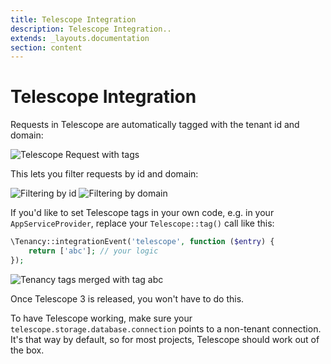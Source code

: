 ```yaml
---
title: Telescope Integration
description: Telescope Integration..
extends: _layouts.documentation
section: content
---
```


# Telescope Integration

Requests in Telescope are automatically tagged with the tenant id and domain:

![Telescope Request with tags](https://i.imgur.com/CEEluYj.png)

This lets you filter requests by id and domain:

![Filtering by id](https://i.imgur.com/SvbOa7S.png)
![Filtering by domain](https://i.imgur.com/dCJuEr1.png)

If you'd like to set Telescope tags in your own code, e.g. in your `AppServiceProvider`, replace your `Telescope::tag()` call like this:
```php
\Tenancy::integrationEvent('telescope', function ($entry) {
    return ['abc']; // your logic
});
```
![Tenancy tags merged with tag abc](https://i.imgur.com/4p1wOiM.png)

Once Telescope 3 is released, you won't have to do this.

To have Telescope working, make sure your `telescope.storage.database.connection` points to a non-tenant connection. It's that way by default, so for most projects, Telescope should work out of the box.